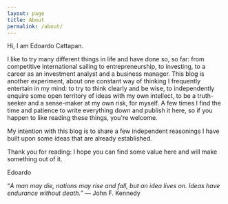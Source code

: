 ```yaml
---
layout: page
title: About
permalink: /about/
---
```


Hi, I am Edoardo Cattapan.

I like to try many different things in life and have done so, so far: from competitive international sailing to entrepreneurship, to investing, to a career as an investment analyst and a business manager.
This blog is another experiment, about one constant way of thinking I frequently entertain in my mind: to try to think clearly and be wise, to independently enquire some open territory of ideas with my own intellect, to be a truth-seeker and a sense-maker at my own risk, for myself. A few times I find the time and patience to write everything down and publish it here, so if you happen to like reading these things, you're welcome.

My intention with this blog is to share a few independent reasonings I have built upon some ideas that are already established.

Thank you for reading: I hope you can find some value here and will make something out of it.

Edoardo


“*A man may die, nations may rise and fall, but an idea lives on. Ideas have endurance without death.*” ― John F. Kennedy

